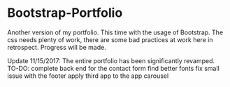 # Bootstrap-Portfolio

Another version of my portfolio. This time with the usage of Bootstrap. The css needs plenty of work, there are some bad practices at work here in retrospect. Progress will be made.


Update 11/15/2017: 
	The entire portfolio has been significantly revamped.
	TO-DO: complete back end for the contact form
		   find better fonts
		   fix small issue with the footer
		   apply third app to the app carousel